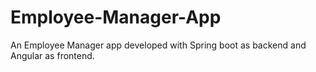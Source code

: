 # Employee-Manager-App
An Employee Manager app developed with Spring boot as backend and Angular as frontend.
